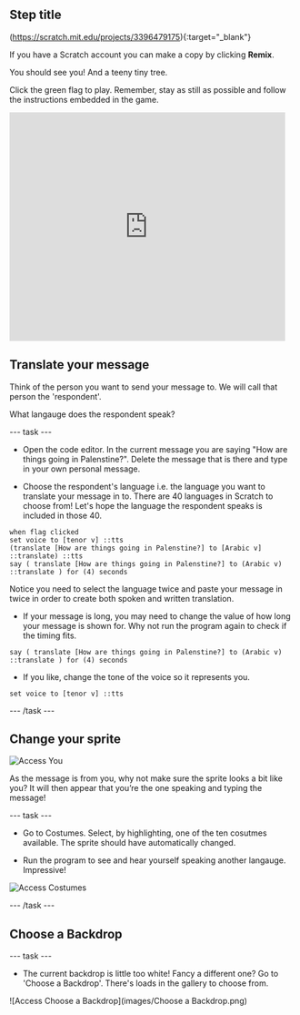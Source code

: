 ## Step title

(https://scratch.mit.edu/projects/3396479175){:target="_blank"}

If you have a Scratch account you can make a copy by clicking **Remix**.

You should see you! And a teeny tiny tree. 

Click the green flag to play. Remember, stay as still as possible and follow the instructions embedded in the game.

<div>
<iframe src="https://scratch.mit.edu/projects/396479175/embed" allowtransparency="true" width="485" height="402" frameborder="0" scrolling="no" allowfullscreen></iframe>
</div>

## Translate your message

Think of the person you want to send your message to. We will call that person the 'respondent'. 

What langauge does the respondent speak?

--- task ---

+ Open the code editor. In the current message you are saying "How are things going in Palenstine?". Delete the message that is there and type in your own personal message.

+ Choose the respondent's language i.e. the language you want to translate your message in to. There are 40 languages in Scratch to choose from! Let's hope the language the respondent speaks is included in those 40.
```blocks3
when flag clicked
set voice to [tenor v] ::tts
(translate [How are things going in Palenstine?] to [Arabic v] ::translate) ::tts
say ( translate [How are things going in Palenstine?] to (Arabic v) ::translate ) for (4) seconds
```
Notice you need to select the language twice and paste your message in twice in order to create both spoken and written translation.

+ If your message is long, you may need to change the value of how long your message is shown for. Why not run the program again to check if the timing fits.
```blocks3
say ( translate [How are things going in Palenstine?] to (Arabic v) ::translate ) for (4) seconds
```
+ If you like, change the tone of the voice so it  represents you.
```blocks3
set voice to [tenor v] ::tts
```
--- /task ---

## Change your sprite

![Access You](images/you.png)

As the message is from you, why not make sure the sprite looks a bit like you? It will then appear that you’re the one speaking and typing the message!

--- task ---
+ Go to Costumes. Select, by highlighting, one of the ten cosutmes available. The sprite should have automatically changed.

+ Run the program to see and hear yourself speaking another langauge. Impressive!

![Access Costumes](images/Costumes.png)

--- /task ---
## Choose  a Backdrop
--- task ---

+ The current backdrop is little too white! Fancy a different one? Go to 'Choose a Backdrop'. There's loads in the gallery to choose from.

![Access Choose a Backdrop](images/Choose a Backdrop.png)
